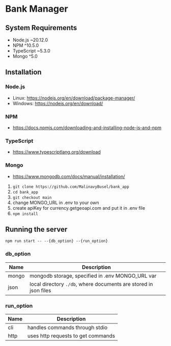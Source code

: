 # Bank Manager 

## System Requirements

- Node.js ~20.12.0
- NPM ^10.5.0
- TypeScript ~5.3.0
- Mongo ^5.0

## Installation

### Node.js

- Linux: https://nodejs.org/en/download/package-manager/
- Windows: https://nodejs.org/en/download/

### NPM 

- https://docs.npmjs.com/downloading-and-installing-node-js-and-npm

### TypeScript

- https://www.typescriptlang.org/download

### Mongo

- https://www.mongodb.com/docs/manual/installation/

1. `git clone https://github.com/MalinavyBusel/bank_app`
1. `cd bank_app`
1. `git checkout main`
1. change MONGO_URL in .env to your own
1. create apiKey for currency.getgeoapi.com and put it in .env file
1. `npm install`

## Running the server

`npm run start -- --{db_option} --{run_option}`
### db_option
| Name  | Description                                                      |
|-------|------------------------------------------------------------------|
| mongo | mongodb storage, specified in .env MONGO_URL var                 |
| json  | local directory `./db`, where documents are stored in json files |

### run_option
| Name | Description                        |
|------|------------------------------------|
| cli  | handles commands through stdio     |
| http | uses http requests to get commands |
